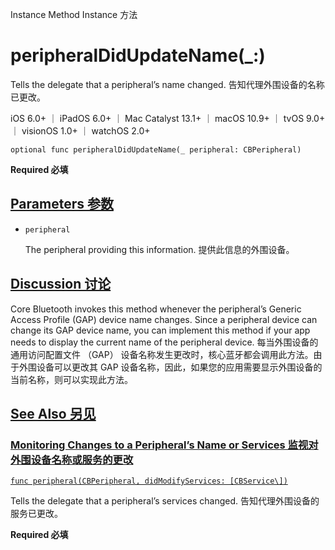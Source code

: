 Instance Method Instance 方法

# peripheralDidUpdateName(_:) 

Tells the delegate that a peripheral’s name changed.
告知代理外围设备的名称已更改。

iOS 6.0+ ｜ iPadOS 6.0+ ｜ Mac Catalyst 13.1+ ｜ macOS 10.9+ ｜ tvOS 9.0+ ｜ visionOS 1.0+ ｜ watchOS 2.0+ 

```
optional func peripheralDidUpdateName(_ peripheral: CBPeripheral)
```

**Required 必填**



## [Parameters 参数](https://developer.apple.com/documentation/corebluetooth/cbperipheraldelegate/peripheraldidupdatename(_:)#parameters)

- `peripheral`

  The peripheral providing this information. 提供此信息的外围设备。

  

## [Discussion 讨论](https://developer.apple.com/documentation/corebluetooth/cbperipheraldelegate/peripheraldidupdatename(_:)#Discussion)

Core Bluetooth invokes this method whenever the peripheral’s Generic Access Profile (GAP) device name changes. Since a peripheral device can change its GAP device name, you can implement this method if your app needs to display the current name of the peripheral device.
每当外围设备的通用访问配置文件 （GAP） 设备名称发生更改时，核心蓝牙都会调用此方法。由于外围设备可以更改其 GAP 设备名称，因此，如果您的应用需要显示外围设备的当前名称，则可以实现此方法。



## [See Also 另见](https://developer.apple.com/documentation/corebluetooth/cbperipheraldelegate/peripheraldidupdatename(_:)#see-also)

### [Monitoring Changes to a Peripheral’s Name or Services 监视对外围设备名称或服务的更改](https://developer.apple.com/documentation/corebluetooth/cbperipheraldelegate/peripheraldidupdatename(_:)#Monitoring-Changes-to-a-Peripherals-Name-or-Services)

[`func peripheral(CBPeripheral, didModifyServices: [CBService\])`](https://developer.apple.com/documentation/corebluetooth/cbperipheraldelegate/peripheral(_:didmodifyservices:))

Tells the delegate that a peripheral’s services changed.
告知代理外围设备的服务已更改。

**Required 必填**

